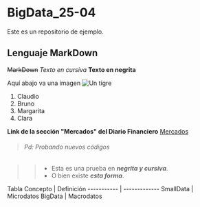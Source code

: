 # BigData_25-04

Este es un repositorio de ejemplo.

## Lenguaje MarkDown

~~MarkDown~~
*Texto en cursiva*
**Texto en negrita**

Aquí abajo va una imagen
![Un tigre](https://www.caracteristicas.co/wp-content/uploads/2018/09/Tigre-e1537475681159.jpg)

<ol>
<li>Claudio</li>
<li>Bruno</li>
<li>Margarita</li>
<li>Clara</li>
</ol>

**Link de la sección "Mercados" del Diario Financiero**
[Mercados](https://www.df.cl/noticias/site/tax/port/all/taxport_3___1.html)

> ###### Pd: Probando nuevos códigos

>> - Esta es una prueba en <strong><em>negrita y cursiva</em></strong>.
>> - O bien existe ***esta forma***.

Tabla
Concepto    |  Definición
----------- | -------------
SmallData   | Microdatos
BigData     | Macrodatos
